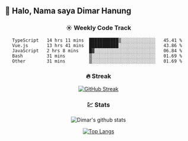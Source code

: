 ## 👋 Halo, Nama saya **Dimar Hanung**

<center>

### :sunny: Weekly Code Track
<!--START_SECTION:waka-->
```text
TypeScript   14 hrs 11 mins  ███████████▒░░░░░░░░░░░░░   45.41 % 
Vue.js       13 hrs 41 mins  ███████████░░░░░░░░░░░░░░   43.86 % 
JavaScript   2 hrs 8 mins    █▓░░░░░░░░░░░░░░░░░░░░░░░   06.84 % 
Bash         31 mins         ▒░░░░░░░░░░░░░░░░░░░░░░░░   01.69 % 
Other        31 mins         ▒░░░░░░░░░░░░░░░░░░░░░░░░   01.69 % 
```
<!--END_SECTION:waka-->

### :fire: Streak

[![GitHub Streak](http://github-readme-streak-stats.herokuapp.com?user=dimar-hanung)](https://git.io/streak-stats)

### :chart: Stats

![Dimar's github stats](https://github-readme-stats.vercel.app/api?username=dimar-hanung&show_icons=true&theme=vue)

[![Top Langs](https://github-readme-stats.vercel.app/api/top-langs/?username=dimar-hanung)](#)

</center>
